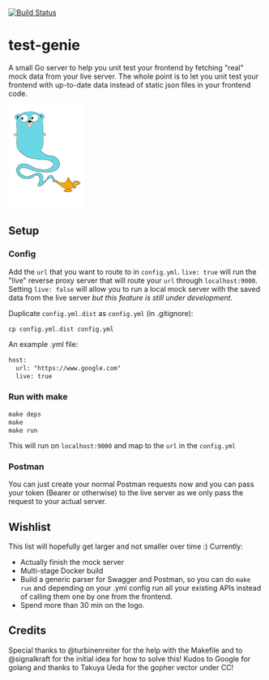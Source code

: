 [![Build Status](https://travis-ci.org/tech4242/test-genie.svg?branch=master)](https://travis-ci.org/tech4242/test-genie)

# test-genie
A small Go server to help you unit test your frontend by fetching "real" mock data from your live server. The whole point is to let you unit test your frontend with up-to-date data instead of static json files in your frontend code.

![Test Genie](/img/test-genie.png)

## Setup

### Config

Add the `url` that you want to route to in `config.yml`. `live: true` will run the "live" reverse proxy server that will route your `url` through `localhost:9000`. Setting `live: false` will allow you to run a local mock server with the saved data from the live server _but this feature is still under development_.

Duplicate `config.yml.dist` as `config.yml` (in .gitignore):

```
cp config.yml.dist config.yml
```

An example .yml file:

```
host:
  url: "https://www.google.com"
  live: true

```

### Run with make

```
make deps
make
make run
```

This will run on `localhost:9000` and map to the `url` in the `config.yml`

### Postman

You can just create your normal Postman requests now and you can pass your token (Bearer or otherwise) to the live server as we only pass the request to your actual server.

## Wishlist

This list will hopefully get larger and not smaller over time :) Currently:

* Actually finish the mock server
* Multi-stage Docker build
* Build a generic parser for Swagger and Postman, so you can do `make run` and depending on your .yml config run all your existing APIs instead of calling them one by one from the frontend.
* Spend more than 30 min on the logo.

## Credits

Special thanks to @turbinenreiter for the help with the Makefile and to @signalkraft for the initial idea for how to solve this! Kudos to Google for golang and thanks to Takuya Ueda for the gopher vector under CC!
